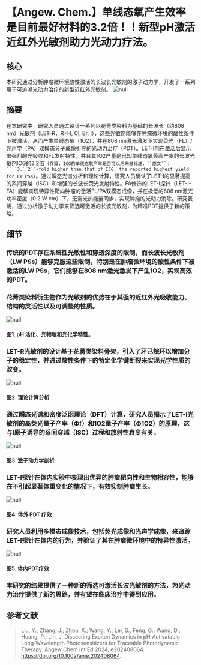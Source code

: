 ﻿
#  【Angew. Chem.】单线态氧产生效率是目前最好材料的3.2倍！！新型pH激活近红外光敏剂助力光动力疗法。 
 
## 核心
本研究通过分析肿瘤微环境酸性激活的长波长光敏剂的激子动力学，开发了一系列用于可追溯光动力治疗的新型近红外光敏剂。
![](../asset/2024-08-05_c369ea02c19c9a6f75485b8a5a6c6184_0.png "null")
## 摘要
在本研究中，研究人员通过设计一系列以花菁类染料为基础的长波长（约808 nm）光敏剂（LET-R，R=H, Cl, Br, I），这些光敏剂能够在肿瘤微环境的酸性条件下被激活，从而产生单线态氧（1O2），并在808 nm激光激发下实现荧光（FL）/光声学（PA）双模态分子成像引导的光动力治疗（PDT）。LET-I剂在激活后显示出强烈的光吸收和FL发射特性，并且其1O2产量是已知单线态氧最高产率的长波光敏剂ICG的3.2倍（`存疑，ICG的单线态氧产率是否可以用来做标准，``原文``：````3.``2``-fold higher than that of ICG, the reported highest yield for LW PSs`）。通过瞬态光谱分析和理论计算，研究人员确认了LET-I的显著提高的系间穿越（ISC）和增强的长波长荧光发射特性。FA修饰的LET-I探针（LET-I-FA）能够实现特异性靶向肿瘤的激活FL/PA双模态成像，并在极低的808 nm激光功率密度（0.2 W cm）下，无需光热能量同步，实现肿瘤的光动力消除。研究表明，通过分析激子动力学来筛选可激活的长波光敏剂，为精准PDT提供了新的策略。
## 细节

### 传统的PDT存在系统性光敏性和穿透深度的限制，而长波长光敏剂（LW PSs）能够克服这些限制，特别是在肿瘤微环境的酸性条件下被激活的LW PSs，它们能够在808 nm激光激发下产生1O2，实现高效的PDT。

### 花菁类染料衍生物作为光敏剂的优势在于其强的近红外光吸收能力、结构的灵活性以及可调整的性质。
![](../asset/2024-08-05_f3e41ea5704b800034649a6270bf1548_1.png "null")
#### 图1. pH 活化、光物理和光化学特性。

### LET-R光敏剂的设计基于花菁类染料骨架，引入了环己烷环以增加分子的稳定性，并通过酸性条件下的特定化学键断裂来实现光学性质的改变。
![](../asset/2024-08-05_bb52b179210dd40c75c4732997e0bc44_2.png "null")
#### 图2. 理论计算分析

### 通过瞬态光谱和密度泛函理论（DFT）计算，研究人员揭示了LET-I光敏剂的高荧光量子产率（Φf）和1O2量子产率（Φ1O2）的原理，这与I原子诱导的系间穿越（ISC）过程和放射性衰变有关。
![](../asset/2024-08-05_f222b3577fdfb000f7eaa70934fd323b_3.png "null")
#### 图3. 激子动力学剖析

### LET-I探针在体内实验中表现出优异的肿瘤靶向性和生物相容性，能够在不引起显著体重变化的情况下，有效抑制肿瘤生长。
![](../asset/2024-08-05_6037560e91e0289e7396914d28e14208_4.png "null")
#### 图4. 体外 PDT 疗效

### 研究人员利用多模态成像技术，包括荧光成像和光声学成像，来追踪LET-I探针在体内的行为，并验证了其在肿瘤微环境中的特异性激活。
![](../asset/2024-08-05_f832d75a204cc34832027b1cc48d7fb2_5.png "null")
#### 图5. 体内PDT疗效

### 本研究的结果提供了一种新的筛选可激活长波光敏剂的方法，为光动力治疗提供了新的思路，并有望在临床治疗中得到应用。

## 参考文献

> Liu, Y.; Zhang, J.; Zhou, X.; Wang, Y.; Lei, S.; Feng, G.; Wang, D.; Huang, P.; Lin, J. Dissecting Exciton Dynamics in pH‐Activatable Long‐Wavelength Photosensitizers for Traceable Photodynamic Therapy. Angew Chem Int Ed 2024, e202408064. https://doi.org/10.1002/anie.202408064.
